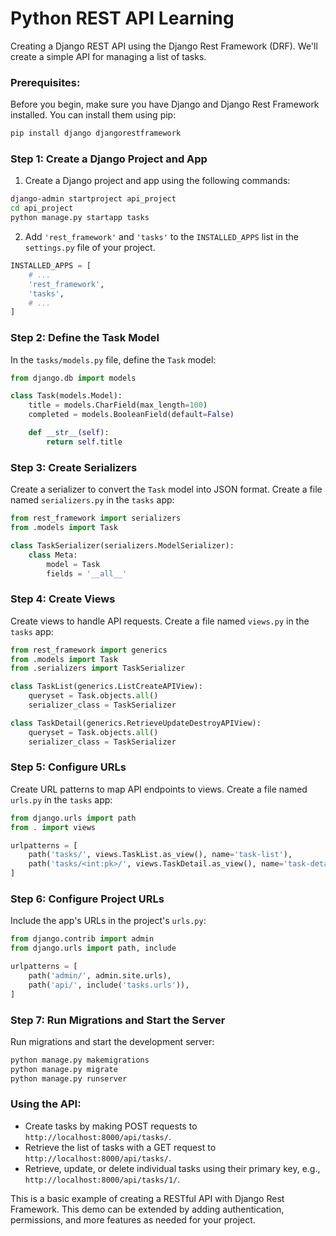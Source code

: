 # Python REST API Learning

Creating a Django REST API using the Django Rest Framework (DRF). We'll create a simple API for managing a list of tasks.

### Prerequisites:

Before you begin, make sure you have Django and Django Rest Framework installed. You can install them using pip:

```bash
pip install django djangorestframework
```

### Step 1: Create a Django Project and App

1. Create a Django project and app using the following commands:

```bash
django-admin startproject api_project
cd api_project
python manage.py startapp tasks
```

2. Add `'rest_framework'` and `'tasks'` to the `INSTALLED_APPS` list in the `settings.py` file of your project.

```python
INSTALLED_APPS = [
    # ...
    'rest_framework',
    'tasks',
    # ...
]
```

### Step 2: Define the Task Model

In the `tasks/models.py` file, define the `Task` model:

```python
from django.db import models

class Task(models.Model):
    title = models.CharField(max_length=100)
    completed = models.BooleanField(default=False)

    def __str__(self):
        return self.title
```

### Step 3: Create Serializers

Create a serializer to convert the `Task` model into JSON format. Create a file named `serializers.py` in the `tasks` app:

```python
from rest_framework import serializers
from .models import Task

class TaskSerializer(serializers.ModelSerializer):
    class Meta:
        model = Task
        fields = '__all__'
```

### Step 4: Create Views

Create views to handle API requests. Create a file named `views.py` in the `tasks` app:

```python
from rest_framework import generics
from .models import Task
from .serializers import TaskSerializer

class TaskList(generics.ListCreateAPIView):
    queryset = Task.objects.all()
    serializer_class = TaskSerializer

class TaskDetail(generics.RetrieveUpdateDestroyAPIView):
    queryset = Task.objects.all()
    serializer_class = TaskSerializer
```

### Step 5: Configure URLs

Create URL patterns to map API endpoints to views. Create a file named `urls.py` in the `tasks` app:

```python
from django.urls import path
from . import views

urlpatterns = [
    path('tasks/', views.TaskList.as_view(), name='task-list'),
    path('tasks/<int:pk>/', views.TaskDetail.as_view(), name='task-detail'),
]
```

### Step 6: Configure Project URLs

Include the app's URLs in the project's `urls.py`:

```python
from django.contrib import admin
from django.urls import path, include

urlpatterns = [
    path('admin/', admin.site.urls),
    path('api/', include('tasks.urls')),
]
```

### Step 7: Run Migrations and Start the Server

Run migrations and start the development server:

```bash
python manage.py makemigrations
python manage.py migrate
python manage.py runserver
```

### Using the API:

- Create tasks by making POST requests to `http://localhost:8000/api/tasks/`.
- Retrieve the list of tasks with a GET request to `http://localhost:8000/api/tasks/`.
- Retrieve, update, or delete individual tasks using their primary key, e.g., `http://localhost:8000/api/tasks/1/`.

This is a basic example of creating a RESTful API with Django Rest Framework. This demo can be extended by adding authentication, permissions, and more features as needed for your project.
